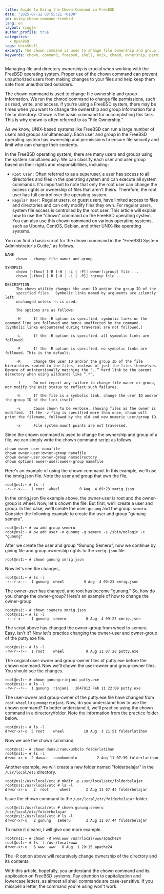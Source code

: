 ```yaml
---
title: Guide to Using the Chown Command in FreeBSD
date: "2025-07-12 08:55:21 +0100"
id: using-chown-command-freebsd
lang: en
layout: single
author_profile: true
categories:
  - OpenBSD
tags: UnixShell
excerpt: The chown command is used to change file ownership and group information. We run the chmod command to change file permissions, such as read, write, and access. If you're using a FreeBSD system, there may be times when you want to change the ownership and group information for a file or directory
keywords: chown, command, freebsd, shell, unix, chmod, ownership, permissions
---
```


Managing file and directory ownership is crucial when working with the FreeBSD operating system. Proper use of the chown command can prevent unauthorized users from making changes to your files and help keep them safe from unauthorized outsiders.

The chown command is used to change file ownership and group information. We run the chmod command to change file permissions, such as read, write, and access. If you're using a FreeBSD system, there may be times when you want to change the ownership and group information for a file or directory. Chown is the basic command for accomplishing this task. This is why chown is often referred to as "File Ownership."

As we know, UNIX-based systems like FreeBSD can run a large number of users and groups simultaneously. Each user and group in the FreeBSD operating system has ownership and permissions to ensure file security and limit who can change their contents.

In the FreeBSD operating system, there are many users and groups using the system simultaneously. We can classify each user and user group based on their rights and responsibilities, including:
- `Root User:` Often referred to as a superuser, a user has access to all directories and files in the operating system and can execute all system commands. It's important to note that only the root user can change the access rights or ownership of files that aren't theirs. Therefore, the root user has full control over the operating system.
- `Regular User:` Regular users, or guest users, have limited access to files and directories and can only modify files they own. For regular users, system file access is controlled by the root user.
This article will explain how to use the "chown" command on the FreeBSD operating system. You can also use this chown command on various operating systems, such as Ubuntu, CentOS, Debian, and other UNIX-like operating systems.

You can find a basic script for the chown command in the "FreeBSD System Administrator's Guide," as follows.


```console
NAME
     chown – change file owner and group

SYNOPSIS
     chown [-fhvx] [-R [-H | -L | -P]] owner[:group] file ...
     chown [-fhvx] [-R [-H | -L | -P]] :group file ...

DESCRIPTION
     The chown utility changes the user ID and/or the group ID of the
     specified files.  Symbolic links named by arguments are silently left
     unchanged unless -h is used.

     The options are as follows:

     -H      If the -R option is specified, symbolic links on the command line are followed and hence unaffected by the command.  (Symbolic links encountered during traversal are not followed.)

     -L      If the -R option is specified, all symbolic links are followed.

     -P      If the -R option is specified, no symbolic links are followed. This is the default.

     -R      Change the user ID and/or the group ID of the file hierarchies rooted in the files, instead of just the files themselves. Beware of unintentionally matching the “..” hard link to the parent directory when using wildcards like “.*”.

     -f      Do not report any failure to change file owner or group, nor modify the exit status to reflect such failures.

     -h      If the file is a symbolic link, change the user ID and/or the group ID of the link itself.

     -v      Cause chown to be verbose, showing files as the owner is modified.  If the -v flag is specified more than once, chown will print the filename, followed by the old and new numeric user/group ID.

     -x      File system mount points are not traversed.
```

Since the chown command is used to change the ownership and group of a file, we can simply write the chown command script as follows.

```console
chown owner-user namafile
chown owner-user:owner-group namafile
chown owner-user:owner-group namadirectory
chown options owner-user:owner-group namafile
```

Here's an example of using the chown command. In this example, we'll use the xmrig.json file. Note the user and group that own the file.

```console
root@ns1:~ # ls -l
-r--r-x---  1 root  wheel         0 Aug  4 09:23 xmrig.json
```

In the xmrig.json file example above, the owner-user is root and the owner-group is wheel. Now, let's chown the file. But first, we'll create a user and group. In this case, we'll create the user: `gunung` and the group: `semeru`. Consider the following example to create the user and group "gunung semeru".

```console
root@ns1:~ # pw add group semeru
root@ns1:~ # pw add user -n gunung -g semeru -s /sbin/nologin -c "gunung"
```

After we create the user and group “Gunung Semeru”, now we continue by giving file and group ownership rights to the `xmrig.json` file.


```console
root@ns1:~ # chown gunung xmrig.json
```

Now let's see the changes,

```console
root@ns1:~ # ls -l
-r--r-x---  1 gunung  wheel         0 Aug  4 09:23 xmrig.json
```

The owner-user has changed, and root has become "gunung." So, how do you change the owner-group? Here's an example of how to change the owner-group.


```console
root@ns1:~ # chown :semeru xmrig.json
root@ns1:~ # ls -l
-r--r-x---  1 gunung  semeru         0 Aug  4 09:23 xmrig.json
```

The script above has changed the owner-group from wheel to semeru. Easy, isn't it? Now let's practice changing the owner-user and owner-group of the putty.exe file.

```console
root@ns1:~ # ls -l
-rw-r--r--  1 root    wheel          0 Aug 11 07:28 putty.exe
```

The original user-owner and group-owner files of putty.exe before the chown command. Now we'll chown the user-owner and group-owner files. You should see the changes.

```console
root@ns1:~ # chown gunung:rinjani putty.exe
root@ns1:~ # ls -l
-rw-r--r--  1 gunung  rinjani   1647912 Feb 11 22:09 putty.exe
```

The user-owner and group-owner of the putty.exe file have changed from `root:wheel` to `gunung:rinjani`. Now, do you understand how to use the chown command? To better understand it, we'll practice using the chown command in a directory/folder. Note the information from the practice folder below.

```console
root@ns1:~ # ls -l
drwxr-xr-x  5 root    wheel         10 Aug  3 21:51 folderlatihan
```

Now we use the chown command,

```console
root@ns1:~ # chown danau:ranukumbolo folderlatihan
root@ns1:~ # ls -l
drwxr-xr-x  2 danau   ranukumbolo         2 Aug 11 07:39 folderlatihan
```

Another example, we will create a new folder named "folderbelajar" in the `/usr/local/etc` directory.

```console
root@ns1:/usr/local/etc # mkdir -p /usr/local/etc/folderbelajar
root@ns1:/usr/local/etc # ls -l
drwxr-xr-x   2  root     wheel       2 Aug 11 07:44 folderbelajar
```

Issue the chown command to the `/usr/local/etc/folderbelajar` folder.

```console
root@ns1:/usr/local/etc # chown gunung:semeru /usr/local/etc/folderbelajar
root@ns1:/usr/local/etc # ls -l
drwxr-xr-x   2 gunung   semeru       2 Aug 11 07:44 folderbelajar
```

To make it clearer, I will give one more example.

```console
root@ns1:~ # chown -R www:www /usr/local/www/apache24
root@ns1:~ # ls -l /usr/local/www
drwxr-xr-x   6 www  www   6 Aug  1 20:15 apache24
```

The -R option above will recursively change ownership of the directory and its contents.

With this article, hopefully, you understand the chown command and its application on FreeBSD systems. Pay attention to capitalization and lowercase letters, as almost all shell commands are case-sensitive. If you misspell a letter, the command you're using won't work.